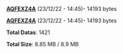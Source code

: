 [**AQFEXZ4A**](/data/AQFEXZ4A.txt) (23/12/22 - 14:45)- 14193 bytes

[**AQFEXZ4A**](/data/AQFEXZ4A.txt) (23/12/22 - 14:45)- 14193 bytes

**Total Datas**: 1421

**Total Size**: 8.85 MB / 8.9 MB